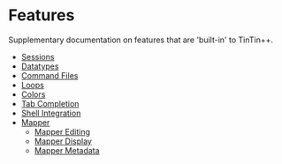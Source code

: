 Features
========
Supplementary documentation on features that are 'built-in' to TinTin++.

- [Sessions](sessions.md)
- [Datatypes](datatypes.md)
- [Command Files](command-files.md)
- [Loops](loops.md)
- [Colors](colors.md)
- [Tab Completion](tab-completion.md)
- [Shell Integration](shell-integration.md)
- [Mapper](mapper.md)
    - [Mapper Editing](mapper-editing.md)
    - [Mapper Display](mapper-display.md)
    - [Mapper Metadata](mapper-metadata.md)